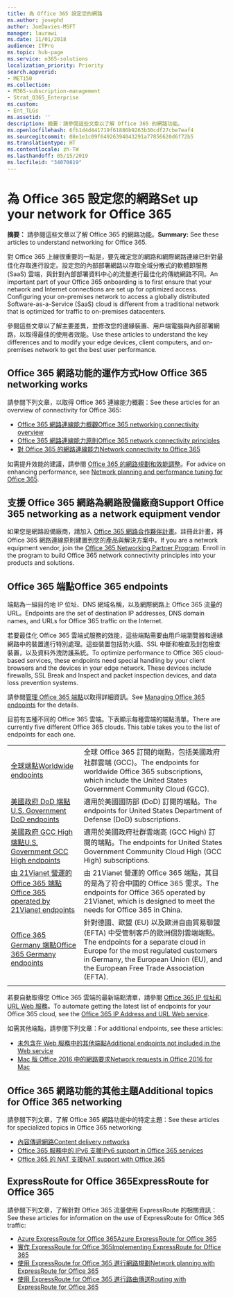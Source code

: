 ```yaml
---
title: 為 Office 365 設定您的網路
ms.author: josephd
author: JoeDavies-MSFT
manager: laurawi
ms.date: 11/01/2018
audience: ITPro
ms.topic: hub-page
ms.service: o365-solutions
localization_priority: Priority
search.appverid:
- MET150
ms.collection:
- M365-subscription-management
- Strat_O365_Enterprise
ms.custom:
- Ent_TLGs
ms.assetid: ''
description: 摘要：請參閱這些文章以了解 Office 365 的網路功能。
ms.openlocfilehash: 6fb1d4d441719f61886b9263b30cdf27cbe7eaf4
ms.sourcegitcommit: 08e1e1c09f64926394043291a77856620d6f72b5
ms.translationtype: HT
ms.contentlocale: zh-TW
ms.lasthandoff: 05/15/2019
ms.locfileid: "34070819"
---
```

# <a name="set-up-your-network-for-office-365"></a><span data-ttu-id="2aa16-103">為 Office 365 設定您的網路</span><span class="sxs-lookup"><span data-stu-id="2aa16-103">Set up your network for Office 365</span></span>

<span data-ttu-id="2aa16-104">**摘要：** 請參閱這些文章以了解 Office 365 的網路功能。</span><span class="sxs-lookup"><span data-stu-id="2aa16-104">**Summary:** See these articles to understand networking for Office 365.</span></span>
  
<span data-ttu-id="2aa16-p101">對 Office 365 上線很重要的一點是，要先確定您的網路和網際網路連線已針對最佳化存取進行設定。設定您的內部部署網路以存取全域分散式的軟體即服務 (SaaS) 雲端，與針對內部部署資料中心的流量進行最佳化的傳統網路不同。</span><span class="sxs-lookup"><span data-stu-id="2aa16-p101">An important part of your Office 365 onboarding is to first ensure that your network and Internet connections are set up for optimized access. Configuring your on-premises network to access a globally distributed Software-as-a-Service (SaaS) cloud is different from a traditional network that is optimized for traffic to on-premises datacenters.</span></span> 

<span data-ttu-id="2aa16-107">參閱這些文章以了解主要差異，並修改您的邊緣裝置、用戶端電腦與內部部署網路，以取得最佳的使用者效能。</span><span class="sxs-lookup"><span data-stu-id="2aa16-107">Use these articles to understand the key differences and to modify your  edge devices, client computers, and on-premises network to get the best user performance.</span></span>

## <a name="how-office-365-networking-works"></a><span data-ttu-id="2aa16-108">Office 365 網路功能的運作方式</span><span class="sxs-lookup"><span data-stu-id="2aa16-108">How Office 365 networking works</span></span>

<span data-ttu-id="2aa16-109">請參閱下列文章，以取得 Office 365 連線能力概觀：</span><span class="sxs-lookup"><span data-stu-id="2aa16-109">See these articles for an overview of connectivity for Office 365:</span></span>

- [<span data-ttu-id="2aa16-110">Office 365 網路連線能力概觀</span><span class="sxs-lookup"><span data-stu-id="2aa16-110">Office 365 networking connectivity overview</span></span>](office-365-networking-overview.md)
- [<span data-ttu-id="2aa16-111">Office 365 網路連線能力原則</span><span class="sxs-lookup"><span data-stu-id="2aa16-111">Office 365 network connectivity principles</span></span>](office-365-network-connectivity-principles.md)
- [<span data-ttu-id="2aa16-112">對 Office 365 的網路連線能力</span><span class="sxs-lookup"><span data-stu-id="2aa16-112">Network connectivity to Office 365</span></span>](network-connectivity.md)

<span data-ttu-id="2aa16-113">如需提升效能的建議，請參閱 [Office 365 的網路規劃和效能調整](network-planning-and-performance.md)。</span><span class="sxs-lookup"><span data-stu-id="2aa16-113">For advice on enhancing performance, see [Network planning and performance tuning for Office 365](network-planning-and-performance.md).</span></span>

## <a name="support-office-365-networking-as-a-network-equipment-vendor"></a><span data-ttu-id="2aa16-114">支援 Office 365 網路為網路設備廠商</span><span class="sxs-lookup"><span data-stu-id="2aa16-114">Support Office 365 networking as a network equipment vendor</span></span>

<span data-ttu-id="2aa16-p102">如果您是網路設備廠商，請加入 [Office 365 網路合作夥伴計畫](office-365-networking-partner-program.md)。註冊此計畫，將 Office 365 網路連線原則建置到您的產品與解決方案中。</span><span class="sxs-lookup"><span data-stu-id="2aa16-p102">If you are a network equipment vendor, join the [Office 365 Networking Partner Program](office-365-networking-partner-program.md). Enroll in the program to build Office 365 network connectivity principles into your products and solutions.</span></span> 

## <a name="office-365-endpoints"></a><span data-ttu-id="2aa16-117">Office 365 端點</span><span class="sxs-lookup"><span data-stu-id="2aa16-117">Office 365 endpoints</span></span>

<span data-ttu-id="2aa16-118">端點為一組目的地 IP 位址、DNS 網域名稱，以及網際網路上 Office 365 流量的 URL。</span><span class="sxs-lookup"><span data-stu-id="2aa16-118">Endpoints are the set of destination IP addresses, DNS domain names, and URLs for Office 365 traffic on the Internet.</span></span> 

<span data-ttu-id="2aa16-p103">若要最佳化 Office 365 雲端式服務的效能，這些端點需要由用戶端瀏覽器和邊緣網路中的裝置進行特別處理。這些裝置包括防火牆、SSL 中斷和檢查及封包檢查裝置，以及資料外洩防護系統。</span><span class="sxs-lookup"><span data-stu-id="2aa16-p103">To optimize performance to Office 365 cloud-based services, these endpoints need special handling by your client browsers and the devices in your edge network. These devices include firewalls, SSL Break and Inspect and packet inspection devices, and data loss prevention systems.</span></span>

<span data-ttu-id="2aa16-121">請參閱[管理 Office 365 端點](managing-office-365-endpoints.md)以取得詳細資訊。</span><span class="sxs-lookup"><span data-stu-id="2aa16-121">See [Managing Office 365 endpoints](managing-office-365-endpoints.md) for the details.</span></span>

<span data-ttu-id="2aa16-p104">目前有五種不同的 Office 365 雲端。下表顯示每種雲端的端點清單。</span><span class="sxs-lookup"><span data-stu-id="2aa16-p104">There are currently five different Office 365 clouds. This table takes you to the list of endpoints for each one.</span></span>

|||
|:-------|:-----|
| [<span data-ttu-id="2aa16-124">全球端點</span><span class="sxs-lookup"><span data-stu-id="2aa16-124">Worldwide endpoints</span></span>](urls-and-ip-address-ranges.md) | <span data-ttu-id="2aa16-125">全球 Office 365 訂閱的端點，包括美國政府社群雲端 (GCC)。</span><span class="sxs-lookup"><span data-stu-id="2aa16-125">The endpoints for worldwide Office 365 subscriptions, which include the United States Government Community Cloud (GCC).</span></span> |
| [<span data-ttu-id="2aa16-126">美國政府 DoD 端點</span><span class="sxs-lookup"><span data-stu-id="2aa16-126">U.S. Government DoD endpoints</span></span>](office-365-u-s-government-dod-endpoints.md) | <span data-ttu-id="2aa16-127">適用於美國國防部 (DoD) 訂閱的端點。</span><span class="sxs-lookup"><span data-stu-id="2aa16-127">The endpoints for United States Department of Defense (DoD) subscriptions.</span></span> |
| [<span data-ttu-id="2aa16-128">美國政府 GCC High 端點</span><span class="sxs-lookup"><span data-stu-id="2aa16-128">U.S. Government GCC High endpoints</span></span>](office-365-u-s-government-gcc-high-endpoints.md) | <span data-ttu-id="2aa16-129">適用於美國政府社群雲端高 (GCC High) 訂閱的端點。</span><span class="sxs-lookup"><span data-stu-id="2aa16-129">The endpoints for United States Government Community Cloud High (GCC High) subscriptions.</span></span> |
| [<span data-ttu-id="2aa16-130">由 21Vianet 營運的 Office 365 端點</span><span class="sxs-lookup"><span data-stu-id="2aa16-130">Office 365 operated by 21Vianet endpoints</span></span>](urls-and-ip-address-ranges-21vianet.md) | <span data-ttu-id="2aa16-131">由 21Vianet 營運的 Office 365 端點，其目的是為了符合中國的 Office 365 需求。</span><span class="sxs-lookup"><span data-stu-id="2aa16-131">The endpoints for Office 365 operated by 21Vianet, which is designed to meet the needs for Office 365 in China.</span></span> |
| [<span data-ttu-id="2aa16-132">Office 365 Germany 端點</span><span class="sxs-lookup"><span data-stu-id="2aa16-132">Office 365 Germany endpoints</span></span>](office-365-germany-endpoints.md) | <span data-ttu-id="2aa16-133">針對德國、歐盟 (EU) 以及歐洲自由貿易聯盟 (EFTA) 中受管制客戶的歐洲個別雲端端點。</span><span class="sxs-lookup"><span data-stu-id="2aa16-133">The endpoints for a separate cloud in Europe for the most regulated customers in Germany, the European Union (EU), and the European Free Trade Association (EFTA).</span></span> |
|||

<span data-ttu-id="2aa16-134">若要自動取得您 Office 365 雲端的最新端點清單，請參閱 [Office 365 IP 位址和 URL Web 服務](office-365-ip-web-service.md)。</span><span class="sxs-lookup"><span data-stu-id="2aa16-134">To automate getting the latest list of endpoints for your Office 365 cloud, see the [Office 365 IP Address and URL Web service](office-365-ip-web-service.md).</span></span>

<span data-ttu-id="2aa16-135">如需其他端點，請參閱下列文章：</span><span class="sxs-lookup"><span data-stu-id="2aa16-135">For additional endpoints, see these articles:</span></span>

- [<span data-ttu-id="2aa16-136">未包含在 Web 服務中的其他端點</span><span class="sxs-lookup"><span data-stu-id="2aa16-136">Additional endpoints not included in the Web service</span></span>](additional-office365-ip-addresses-and-urls.md)
- [<span data-ttu-id="2aa16-137">Mac 版 Office 2016 中的網路要求</span><span class="sxs-lookup"><span data-stu-id="2aa16-137">Network requests in Office 2016 for Mac</span></span>](network-requests-in-office-2016-for-mac.md)


## <a name="additional-topics-for-office-365-networking"></a><span data-ttu-id="2aa16-138">Office 365 網路功能的其他主題</span><span class="sxs-lookup"><span data-stu-id="2aa16-138">Additional topics for Office 365 networking</span></span>

<span data-ttu-id="2aa16-139">請參閱下列文章，了解 Office 365 網路功能中的特定主題：</span><span class="sxs-lookup"><span data-stu-id="2aa16-139">See these articles for specialized topics in Office 365 networking:</span></span>

- [<span data-ttu-id="2aa16-140">內容傳遞網路</span><span class="sxs-lookup"><span data-stu-id="2aa16-140">Content delivery networks</span></span>](content-delivery-networks.md)
- [<span data-ttu-id="2aa16-141">Office 365 服務中的 IPv6 支援</span><span class="sxs-lookup"><span data-stu-id="2aa16-141">IPv6 support in Office 365 services</span></span>](ipv6-support.md)
- [<span data-ttu-id="2aa16-142">Office 365 的 NAT 支援</span><span class="sxs-lookup"><span data-stu-id="2aa16-142">NAT support with Office 365</span></span>](nat-support-with-office-365.md)

## <a name="expressroute-for-office-365"></a><span data-ttu-id="2aa16-143">ExpressRoute for Office 365</span><span class="sxs-lookup"><span data-stu-id="2aa16-143">ExpressRoute for Office 365</span></span>

<span data-ttu-id="2aa16-144">請參閱下列文章，了解針對 Office 365 流量使用 ExpressRoute 的相關資訊：</span><span class="sxs-lookup"><span data-stu-id="2aa16-144">See these articles for information on the use of ExpressRoute for Office 365 traffic:</span></span>

- [<span data-ttu-id="2aa16-145">Azure ExpressRoute for Office 365</span><span class="sxs-lookup"><span data-stu-id="2aa16-145">Azure ExpressRoute for Office 365</span></span>](azure-expressroute.md)
- [<span data-ttu-id="2aa16-146">實作 ExpressRoute for Office 365</span><span class="sxs-lookup"><span data-stu-id="2aa16-146">Implementing ExpressRoute for Office 365</span></span>](implementing-expressroute.md)
- [<span data-ttu-id="2aa16-147">使用 ExpressRoute for Office 365 進行網路規劃</span><span class="sxs-lookup"><span data-stu-id="2aa16-147">Network planning with ExpressRoute for Office 365</span></span>](network-planning-with-expressroute.md)
- [<span data-ttu-id="2aa16-148">使用 ExpressRoute for Office 365 進行路由傳送</span><span class="sxs-lookup"><span data-stu-id="2aa16-148">Routing with ExpressRoute for Office 365</span></span>](routing-with-expressroute.md)

